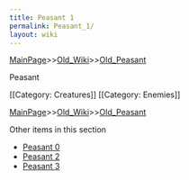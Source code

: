 ```yaml
---
title: Peasant 1
permalink: Peasant_1/
layout: wiki
---
```


[MainPage](/keeperrl_wiki/ "wikilink")>>[Old_Wiki](/keeperrl_wiki/Old_Wiki "wikilink")>>[Old_Peasant](/keeperrl_wiki/Old_Peasant "wikilink")

Peasant

[[Category: Creatures]]
[[Category: Enemies]]

[MainPage](/keeperrl_wiki/ "wikilink")>>[Old_Wiki](/keeperrl_wiki/Old_Wiki "wikilink")>>[Old_Peasant](/keeperrl_wiki/Old_Peasant "wikilink")

Other items in this section
-    [Peasant 0](/keeperrl_wiki/Peasant_0 "wikilink")
-    [Peasant 2](/keeperrl_wiki/Peasant_2 "wikilink")
-    [Peasant 3](/keeperrl_wiki/Peasant_3 "wikilink")

